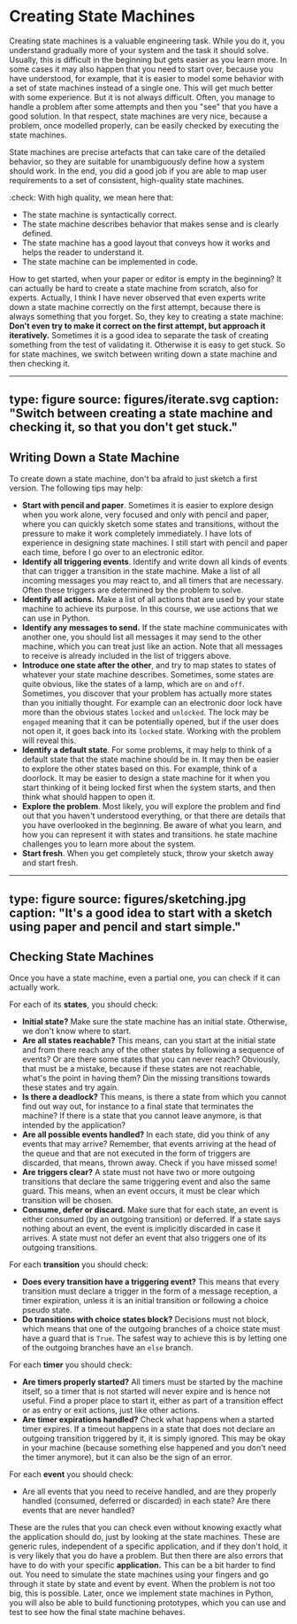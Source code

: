 # Creating State Machines

Creating state machines is a valuable engineering task. 
While you do it, you understand gradually more of your system and the task it should solve. 
Usually, this is difficult in the beginning but gets easier as you learn more. 
In some cases it may also happen that you need to start over, because you have understood, for example, that it is easier to model some behavior with a set of state machines instead of a single one.
This will get much better with some experience.
But it is not always difficult. Often, you manage to handle a problem after some attempts and then you "see" that you have a good solution. In that respect, state machines are very nice, because a problem, once modelled properly, can be easily checked by executing the state machines.

State machines are precise artefacts that can take care of the detailed behavior, so they are suitable for unambiguously define how a system should work. 
In the end, you did a good job if you are able to map user requirements to a set of consistent, high-quality state machines. 


:check: With high quality, we mean here that:

- The state machine is syntactically correct.
- The state machine describes behavior that makes sense and is clearly defined.
- The state machine has a good layout that conveys how it works and helps the reader to understand it. 
- The state machine can be implemented in code.


How to get started, when your paper or editor is empty in the beginning? It can actually be hard to create a state machine from scratch, also for experts.
Actually, I think I have never observed that even experts write down a state machine correctly on the first attempt, because there is always something that you forget. So, they key to creating a state machine: **Don't even try to make it correct on the first attempt, but approach it iteratively.** 
Sometimes it is a good idea to separate the task of creating something from the test of validating it. Otherwise it is easy to get stuck. So for state machines, we switch between writing down a state machine and then checking it.

---
type: figure
source: figures/iterate.svg
caption: "Switch between creating a state machine and checking it, so that you don't get stuck."
---


## Writing Down a State Machine


To create down a state machine, don't ba afraid to just sketch a first version. The following tips may help:

- **Start with pencil and paper**. Sometimes it is easier to explore design when you work alone, very focused and only with pencil and paper, where you can quickly sketch some states and transitions, without the pressure to make it work completely immediately. I have lots of experience in designing state machines. I still start with pencil and paper each time, before I go over to an electronic editor.
- **Identify all triggering events**. Identify and write down all kinds of events that can trigger a transition in the state machine. Make a list of all incoming messages you may react to, and all timers that are necessary. Often these triggers are determined by the problem to solve.
- **Identify all actions.** Make a list of all actions that are used by your state machine to achieve its purpose. In this course, we use actions that we can use in Python.
- **Identify any messages to send.** If the state machine communicates with another one, you should list all messages it may send to the other machine, which you can treat just like an action. Note that all messages to receive is already included in the list of triggers above.
- **Introduce one state after the other**, and try to map states to states of whatever your state machine describes. Sometimes, some states are quite obvious, like the states of a lamp, which are `on` and `off`. Sometimes, you discover that your problem has actually more states than you initially thought. For example can an electronic door lock have more than the obvious states `locked` and `unlocked`. The lock may be `engaged` meaning that it can be potentially opened, but if the user does not open it, it goes back into its `locked` state. Working with the problem will reveal this.
- **Identify a default state**. For some problems, it may help to think of a default state that the state machine should be in. It may then be easier to explore the other states based on this. For example, think of a doorlock. It may be easier to design a state machine for it when you start thinking of it being locked first when the system starts, and then think what should happen to open it.  
- **Explore the problem**. Most likely, you will explore the problem and find out that you haven't understood everything, or that there are details that you have overlooked in the beginning. Be aware of what you learn, and how you can represent it with states and transitions. he state machine challenges you to learn more about the system.
- **Start fresh**. When you get completely stuck, throw your sketch away and start fresh. 

---
type: figure
source: figures/sketching.jpg
caption: "It's a good idea to start with a sketch using paper and pencil and start simple."
---


## Checking State Machines

Once you have a state machine, even a partial one, you can check if it can actually work. 

For each of its **states**, you should check:

- **Initial state?** Make sure the state machine has an initial state. Otherwise, we don't know where to start.
- **Are all states reachable?** This means, can you start at the initial state and from there reach any of the other states by following a sequence of events? Or are there some states that you can never reach? Obviously, that must be a mistake, because if these states are not reachable, what's the point in having them? Din the missing transitions towards these states and try again.
- **Is there a deadlock?** This means, is there a state from which you cannot find out way out, for instance to a final state that terminates the machine? If there is a state that you cannot leave anymore, is that intended by the application?
- **Are all possible events handled?** In each state, did you think of any events that may arrive? Remember, that events arriving at the head of the queue and that are not executed in the form of triggers are discarded, that means, thrown away. Check if you have missed some!
- **Are triggers clear?** A state must not have two or more outgoing transitions that declare the same triggering event and also the same guard. This means, when an event occurs, it must be clear which transition will be chosen.
- **Consume, defer or discard.** Make sure that for each state, an event is either consumed (by an outgoing transition) or deferred. If a state says nothing about an event, the event is implicitly discarded in case it arrives. A state must not defer an event that also triggers one of its outgoing transitions.
 

For each **transition** you should check:

- **Does every transition have a triggering event?** This means that every transition must declare a trigger in the form of a message reception, a timer expiration, unless it is an initial transition or following a choice pseudo state.
- **Do transitions with choice states block?** Decisions must not block, which means that one of the outgoing branches of a choice state must have a guard that is `True`. The safest way to achieve this is by letting one of the outgoing branches have an `else` branch. 

For each **timer** you should check:

- **Are timers properly started?** All timers must be started by the machine itself, so a timer that is not started will never expire and is hence not useful. Find a proper place to start it, either as part of a transition effect or as entry or exit actions, just like other actions.
- **Are timer expirations handled?** Check what happens when a started timer expires. If a timeout happens in a state that does not declare an outgoing transition triggered by it, it is simply ignored. This may be okay in your machine (because something else happened and you don't need the timer anymore), but it can also be the sign of an error. 

For each **event** you should check:

- Are all events that you need to receive handled, and are they properly handled (consumed, deferred or discarded) in each state? Are there events that are never handled? 

These are the rules that you can check even without knowing exactly what the application should do, just by looking at the state machines. These are generic rules, independent of a specific application, and if they don't hold, it is very likely that you do have a problem. But then there are also errors that have to do with your specific **application.** This can be a bit harder to find out. You need to simulate the state machines using your fingers and go through it state by state and event by event. When the problem is not too big, this is possible. Later, once we implement state machines in Python, you will also be able to build functioning prototypes, which you can use and test to see how the final state machine behaves. 